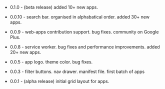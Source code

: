 - 0.1.0 -
(beta release)
added 10+ new apps.

- 0.0.10 -
search bar.
organised in alphabatical order.
added 30+ new apps.

- 0.0.9 -
web-apps contribution support.
bug fixes.
community on Google Plus.

- 0.0.8 -
service worker.
bug fixes and performance improvements.
added 20+ new apps.

- 0.0.5 -
app logo.
theme color.
bug fixes.

- 0.0.3 -
filter buttons.
nav drawer.
manifest file.
first batch of apps

- 0.0.1 -
(alpha release)
initial grid layout for apps.


